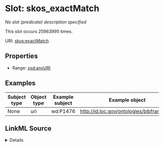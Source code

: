 

# Slot: skos_exactMatch


_No slot (predicate) description specified_






This slot occurs 25963995 times.


URI: [skos:exactMatch](http://www.w3.org/2004/02/skos/core#exactMatch)



<!-- no inheritance hierarchy -->








## Properties

* Range: [xsd:anyURI](http://www.w3.org/2001/XMLSchema#anyURI)






## Examples

| Subject type | Object type | Example subject | Example object | Occurrences |
| --- | --- | --- | --- | --- |
| None | uri | wd:P1476 | http://id.loc.gov/ontologies/bibframe/title | 25963995 |




## LinkML Source

<details>

```yaml
name: skos_exactMatch
annotations:
  count:
    tag: count
    value: 25963995
  uri:
    tag: uri
    value: 25963995
description: No slot (predicate) description specified
examples:
- object:
    example_object: http://id.loc.gov/ontologies/bibframe/title
    example_object_type: uri
    example_predicate: skos:exactMatch
    example_subject: wd:P1476
    example_subject_type: None
from_schema: identifier-mappings
rank: 1000
slot_uri: skos:exactMatch
alias: skos_exactMatch
range: uri

```
</details>